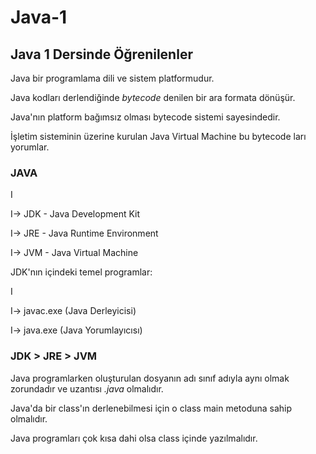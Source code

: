 # Java-1
## Java 1 Dersinde Öğrenilenler

Java bir programlama dili ve sistem platformudur.

Java kodları derlendiğinde *bytecode* denilen bir ara formata dönüşür.

Java'nın platform bağımsız olması bytecode sistemi sayesindedir.

İşletim sisteminin üzerine kurulan Java Virtual Machine bu bytecode ları yorumlar.

### JAVA
I

I-> JDK - Java Development Kit

I-> JRE - Java Runtime Environment

I-> JVM - Java Virtual Machine



JDK'nın içindeki temel programlar:

I

I-> javac.exe (Java Derleyicisi)

I-> java.exe (Java Yorumlayıcısı)


### JDK > JRE > JVM

Java programlarken oluşturulan dosyanın adı sınıf adıyla aynı olmak zorundadır ve uzantısı *.java* olmalıdır.

Java'da bir class'ın derlenebilmesi için o class main metoduna sahip olmalıdır.

Java programları çok kısa dahi olsa class içinde yazılmalıdır.


